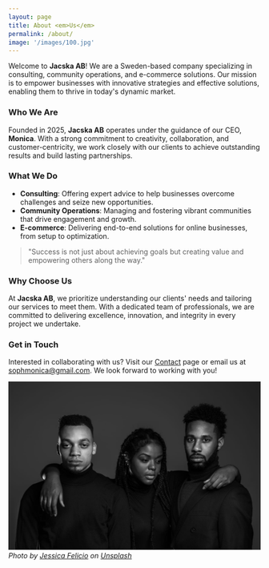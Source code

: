 ```yaml
---
layout: page
title: About <em>Us</em>
permalink: /about/
image: '/images/100.jpg'
---
```


Welcome to **Jacska AB**! We are a Sweden-based company specializing in consulting, community operations, and e-commerce solutions. Our mission is to empower businesses with innovative strategies and effective solutions, enabling them to thrive in today's dynamic market.

### Who We Are
Founded in 2025, **Jacska AB** operates under the guidance of our CEO, **Monica**. With a strong commitment to creativity, collaboration, and customer-centricity, we work closely with our clients to achieve outstanding results and build lasting partnerships.

### What We Do
- **Consulting**: Offering expert advice to help businesses overcome challenges and seize new opportunities.
- **Community Operations**: Managing and fostering vibrant communities that drive engagement and growth.
- **E-commerce**: Delivering end-to-end solutions for online businesses, from setup to optimization.

> "Success is not just about achieving goals but creating value and empowering others along the way."

### Why Choose Us
At **Jacska AB**, we prioritize understanding our clients' needs and tailoring our services to meet them. With a dedicated team of professionals, we are committed to delivering excellence, innovation, and integrity in every project we undertake.

### Get in Touch
Interested in collaborating with us? Visit our [Contact](/contact/) page or email us at [sophmonica@gmail.com](mailto:sophmonica@gmail.com). We look forward to working with you!

![Jacska AB Vision](/images/102.jpg)
*Photo by [Jessica Felicio](https://unsplash.com/@jekafe) on [Unsplash](https://unsplash.com/photos/grayscale-photo-of-woman-standing-between-two-men-CT6G8Mz4grs)*
